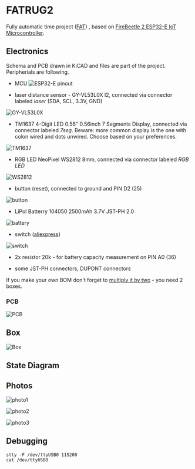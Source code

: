 # FATRUG2

Fully automatic time project ([FAT](https://en.wikipedia.org/wiki/Fully_automatic_time)) , based on [FireBeetle 2 ESP32-E IoT Microcontroller](https://www.dfrobot.com/product-2195.html). 

## Electronics

Schema and PCB drawn in KiCAD and files are part of the project. Peripherials are following. 

- MCU
![ESP32-E pinout](doc/img/01_esp32-e-pinout.png)

- laser distance sensor - GY-VL53L0X I2, connected via connector labeled _laser_ (SDA, SCL, 3.3V, GND)

![GY-VL53L0X](doc/img/03_laser_GY-VL53L0X_I2C.png)

- TM1637 4-Digit LED 0.56" 0.56inch 7 Segments Display, connected via connector labeled _7seg_. Beware: more common display is the one with colon wired and dots unwired. Choose based on your preferences.

![TM1637](doc/img/04_TM1637.png)

- RGB LED NeoPixel WS2812 8mm, connected via connector labeled _RGB LED_

![WS2812](doc/img/05_rgb_led.png)

- button (reset), connected to ground and PIN D2 (25) 

![button](doc/img/06_button.png)

- LiPol Batterry 104050 2500mAh 3.7V JST-PH 2.0

![battery](doc/img/07_battery.png)

- switch ([aliexpress](https://www.aliexpress.com/item/1005003268288232.html?spm=a2g0o.order_detail.0.0.5ad3f19ccqQfnJ))

![switch](doc/img/09_switch.png)

- 2x resistor 20k - for battery capacity measurement on PIN A0 (36)

- some JST-PH connectors, DUPONT connectors

If you make your own BOM don't forget to [multiply it by two](https://youtube.com/clip/UgkxrPXdP5GEu_9O2kQU0yOqQVvTavGrz9Ro) - you need 2 boxes.


### PCB

![PCB](doc/img/02_pcb_view.png)


## Box

![Box](doc/img/08_box.png)

## State Diagram 


## Photos

![photo1](doc/img/10_photo1.jpg)

![photo2](doc/img/11_photo2.jpg)

![photo3](doc/img/12_photo3.jpg)

## Debugging 

```shell 
stty -F /dev/ttyUSB0 115200
cat /dev/ttyUSB0
```